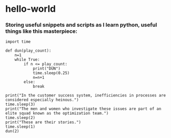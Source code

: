 # hello-world
### Storing useful snippets and scripts as I learn python, useful things like this masterpiece:
```
import time

def dun(play_count): 
    n=1
    while True: 
        if n <= play_count: 
            print("DUN") 
            time.sleep(0.25)
            n=n+1 
        else: 
            break

print("In the customer success system, inefficiencies in processes are considered especially heinous.")
time.sleep(3)
print("The men and women who investigate these issues are part of an elite squad known as the optimization team.") 
time.sleep(2) 
print("These are their stories.") 
time.sleep(1)
dun(2)
```
